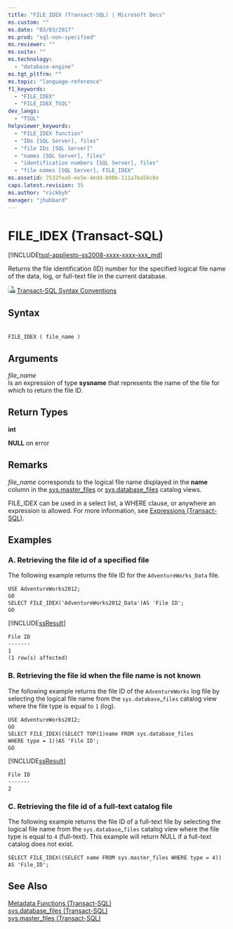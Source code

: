 ```yaml
---
title: "FILE_IDEX (Transact-SQL) | Microsoft Docs"
ms.custom: ""
ms.date: "03/03/2017"
ms.prod: "sql-non-specified"
ms.reviewer: ""
ms.suite: ""
ms.technology: 
  - "database-engine"
ms.tgt_pltfrm: ""
ms.topic: "language-reference"
f1_keywords: 
  - "FILE_IDEX"
  - "FILE_IDEX_TSQL"
dev_langs: 
  - "TSQL"
helpviewer_keywords: 
  - "FILE_IDEX function"
  - "IDs [SQL Server], files"
  - "file IDs [SQL Server]"
  - "names [SQL Server], files"
  - "identification numbers [SQL Server], files"
  - "file names [SQL Server], FILE_IDEX"
ms.assetid: 7532fea5-ee5e-4edd-b98b-111a7ba56c8e
caps.latest.revision: 35
ms.author: "rickbyh"
manager: "jhubbard"
---
```

# FILE_IDEX (Transact-SQL)
[!INCLUDE[tsql-appliesto-ss2008-xxxx-xxxx-xxx_md](../../a9retired/includes/tsql-appliesto-ss2008-xxxx-xxxx-xxx-md.md)]

  Returns the file identification (ID) number for the specified logical file name of the data, log, or full-text file in the current database.  
  
 ![Topic link icon](../../a9notintoc/media/topic-link.gif "Topic link icon") [Transact-SQL Syntax Conventions](../../t-sql/language-elements/transact-sql-syntax-conventions-transact-sql.md)  
  
## Syntax  
  
```  
  
FILE_IDEX ( file_name )  
```  
  
## Arguments  
 *file_name*  
 Is an expression of type **sysname** that represents the name of the file for which to return the file ID.  
  
## Return Types  
 **int**  
  
 **NULL** on error  
  
## Remarks  
 *file_name* corresponds to the logical file name displayed in the **name** column in the [sys.master_files](../../relational-databases/reference/system-catalog-views/sys.master-files-transact-sql.md) or [sys.database_files](../../relational-databases/reference/system-catalog-views/sys.database-files-transact-sql.md) catalog views.  
  
 FILE_IDEX can be used in a select list, a WHERE clause, or anywhere an expression is allowed. For more information, see [Expressions &#40;Transact-SQL&#41;](../../t-sql/language-elements/expressions-transact-sql.md).  
  
## Examples  
  
### A. Retrieving the file id of a specified file  
 The following example returns the file ID for the `AdventureWorks_Data` file.  
  
```tsql  
USE AdventureWorks2012;  
GO  
SELECT FILE_IDEX('AdventureWorks2012_Data')AS 'File ID';  
GO  
```  
  
 [!INCLUDE[ssResult](../../relational-databases/includes/ssresult-md.md)]  
  
```  
File ID   
-------   
1  
(1 row(s) affected)  
```  
  
### B. Retrieving the file id when the file name is not known  
 The following example returns the file ID of the `AdventureWorks` log file by selecting the logical file name from the `sys.database`_`files` catalog view where the file type is equal to `1` (log).  
  
```tsql  
USE AdventureWorks2012;  
GO  
SELECT FILE_IDEX((SELECT TOP(1)name FROM sys.database_files   
WHERE type = 1))AS 'File ID';  
GO  
```  
  
 [!INCLUDE[ssResult](../../relational-databases/includes/ssresult-md.md)]  
  
```  
File ID   
-------   
2  
```  
  
### C. Retrieving the file id of a full-text catalog file  
 The following example returns the file ID of a full-text file by selecting the logical file name from the `sys.database`_`files` catalog view where the file type is equal to `4` (full-text). This example will return NULL if a full-text catalog does not exist.  
  
```tsql  
SELECT FILE_IDEX((SELECT name FROM sys.master_files WHERE type = 4))  
AS 'File_ID';  
```  
  
## See Also  
 [Metadata Functions &#40;Transact-SQL&#41;](../../t-sql/functions/metadata-functions-transact-sql.md)   
 [sys.database_files &#40;Transact-SQL&#41;](../../relational-databases/reference/system-catalog-views/sys.database-files-transact-sql.md)   
 [sys.master_files &#40;Transact-SQL&#41;](../../relational-databases/reference/system-catalog-views/sys.master-files-transact-sql.md)  
  
  